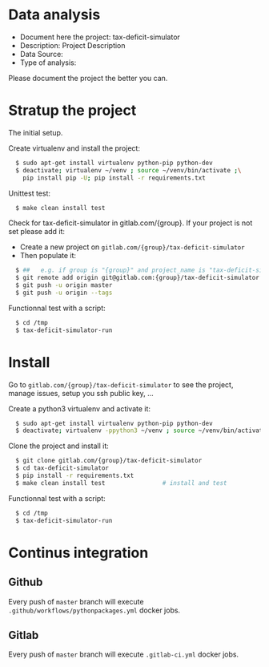 # Data analysis
- Document here the project: tax-deficit-simulator
- Description: Project Description
- Data Source:
- Type of analysis:

Please document the project the better you can.

# Stratup the project

The initial setup.

Create virtualenv and install the project:
```bash
  $ sudo apt-get install virtualenv python-pip python-dev
  $ deactivate; virtualenv ~/venv ; source ~/venv/bin/activate ;\
    pip install pip -U; pip install -r requirements.txt
```

Unittest test:
```bash
  $ make clean install test
```

Check for tax-deficit-simulator in gitlab.com/{group}.
If your project is not set please add it:

- Create a new project on `gitlab.com/{group}/tax-deficit-simulator`
- Then populate it:

```bash
  $ ##   e.g. if group is "{group}" and project_name is "tax-deficit-simulator"
  $ git remote add origin git@gitlab.com:{group}/tax-deficit-simulator.git
  $ git push -u origin master
  $ git push -u origin --tags
```

Functionnal test with a script:
```bash
  $ cd /tmp
  $ tax-deficit-simulator-run
```
# Install
Go to `gitlab.com/{group}/tax-deficit-simulator` to see the project, manage issues,
setup you ssh public key, ...

Create a python3 virtualenv and activate it:
```bash
  $ sudo apt-get install virtualenv python-pip python-dev
  $ deactivate; virtualenv -ppython3 ~/venv ; source ~/venv/bin/activate
```

Clone the project and install it:
```bash
  $ git clone gitlab.com/{group}/tax-deficit-simulator
  $ cd tax-deficit-simulator
  $ pip install -r requirements.txt
  $ make clean install test                # install and test
```
Functionnal test with a script:
```bash
  $ cd /tmp
  $ tax-deficit-simulator-run
``` 

# Continus integration
## Github 
Every push of `master` branch will execute `.github/workflows/pythonpackages.yml` docker jobs.
## Gitlab
Every push of `master` branch will execute `.gitlab-ci.yml` docker jobs.
